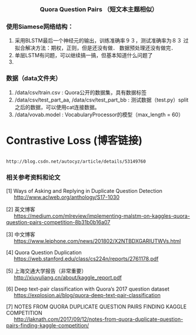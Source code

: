 ### <center>Quora Question Pairs （短文本主题相似）</center>

### 使用Siamese网络结构：
1. 采用BLSTM最后一个神经元的输出，训练准确率９３，测试准确率为８３
   过拟合解决方法：期权，正则，但是还没有做．
   数据预处理还没有做完．
2. 单层LSTM有问题，可以继续搞一搞，但基本知道什么问题了
3.

### 数据（data文件夹）
1. /data/csv/train.csv : Quora公开的数据集，具有数据标签
2. /data/csv/test_part_aa, /data/csv/test_part_bb : 测试数据（test.py）split之后的数据，可以使用cat连接数据。
3. /data/vovab.model : VocabularyProcessor的模型（max_length = 60）

# Contrastive Loss (博客链接)
<pre><code>
http://blog.csdn.net/autocyz/article/details/53149760
</code></pre>


### 相关参考资料和论文

[1]  Ways of Asking and Replying in Duplicate Question Detection<br>
     &ensp;&ensp;&ensp;http://www.aclweb.org/anthology/S17-1030 <br>

[2]  英文博客<br>
     &ensp;&ensp;&ensp;https://medium.com/mlreview/implementing-malstm-on-kaggles-quora-question-pairs-competition-8b31b0b16a07<br>

[3]  中文博客<br>
     &ensp;&ensp;&ensp;https://www.leiphone.com/news/201802/X2NTBDXGARIUTWVs.html<br>

[4]  Quora Question Duplication <br>
     &ensp;&ensp;&ensp;https://web.stanford.edu/class/cs224n/reports/2761178.pdf <br>

[5]  上海交通大学报告（非常重要）<br>
     &ensp;&ensp;&ensp;http://xiuyuliang.cn/about/kaggle_report.pdf <br>

[6]  Deep text-pair classification with Quora’s 2017 question dataset<br>
     &ensp;&ensp;&ensp;https://explosion.ai/blog/quora-deep-text-pair-classification <br>

[7]  NOTES FROM QUORA DUPLICATE QUESTION PAIRS FINDING KAGGLE COMPETITION <br>
     &ensp;&ensp;&ensp;http://laknath.com/2017/09/12/notes-from-quora-duplicate-question-pairs-finding-kaggle-competition/ <br>